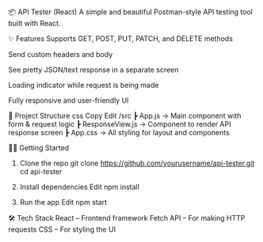 📦 API Tester (React)
A simple and beautiful Postman-style API testing tool built with React.

✨ Features
Supports GET, POST, PUT, PATCH, and DELETE methods

Send custom headers and body

See pretty JSON/text response in a separate screen

Loading indicator while request is being made

Fully responsive and user-friendly UI

📁 Project Structure
css
Copy
Edit
/src
 ┣ App.js               → Main component with form & request logic
 ┣ ResponseView.js      → Component to render API response screen
 ┣ App.css              → All styling for layout and components

 
🧑‍💻 Getting Started
1. Clone the repo
git clone https://github.com/yourusername/api-tester.git
cd api-tester

3. Install dependencies
Edit
npm install

5. Run the app
Edit
npm start

🛠 Tech Stack
React – Frontend framework
Fetch API – For making HTTP requests
CSS – For styling the UI

